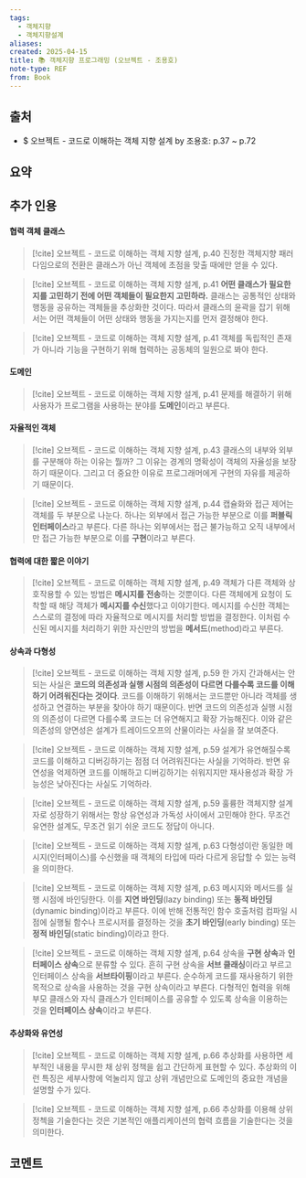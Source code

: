 ```yaml
---
tags:
  - 객체지향
  - 객체지향설계
aliases: 
created: 2025-04-15
title: 📚 객체지향 프로그래밍 (오브젝트 - 조용호)
note-type: REF
from: Book
---
```


## 출처

- $ 오브젝트 - 코드로 이해하는 객체 지향 설계 by 조용호: p.37 ~ p.72

## 요약

## 추가 인용

#### 협력 객체 클래스

> [!cite] 오브젝트 - 코드로 이해하는 객체 지향 설계, p.40
> 진정한 객체지향 패러다임으로의 전환은 클래스가 아닌 객체에 초점을 맞출 때에만 얻을 수 있다.

> [!cite] 오브젝트 - 코드로 이해하는 객체 지향 설계, p.41
> **어떤 클래스가 필요한지를 고민하기 전에 어떤 객체들이 필요한지 고민하라.** 클래스는 공통적인 상태와 행동을 공유하는 객체들을 추상화한 것이다. 따라서 클래스의 윤곽을 잡기 위해서는 어떤 객체들이 어떤 상태와 행동을 가지는지를 먼저 결정해야 한다.

> [!cite] 오브젝트 - 코드로 이해하는 객체 지향 설계, p.41
> 객체를 독립적인 존재가 아니라 기능을 구현하기 위해 협력하는 공동체의 일원으로 봐야 한다.

#### 도메인

> [!cite] 오브젝트 - 코드로 이해하는 객체 지향 설계, p.41
> 문제를 해결하기 위해 사용자가 프로그램을 사용하는 분야를 **도메인**이라고 부른다.

#### 자율적인 객체

> [!cite] 오브젝트 - 코드로 이해하는 객체 지향 설계, p.43
> 클래스의 내부와 외부를 구분해야 하는 이유는 뭘까? 그 이유는 경계의 명확성이 객체의 자율성을 보장하기 때문이다. 그리고 더 중요한 이유로 프로그래머에게 구현의 자유를 제공하기 때문이다.

> [!cite] 오브젝트 - 코드로 이해하는 객체 지향 설계, p.44
> 캡슐화와 접근 제어는 객체를 두 부분으로 나눈다. 하나는 외부에서 접근 가능한 부분으로 이를 **퍼블릭 인터페이스**라고 부른다. 다른 하나는 외부에서는 접근 불가능하고 오직 내부에서만 접근 가능한 부분으로 이를 **구현**이라고 부른다.

#### 협력에 대한 짧은 이야기


> [!cite] 오브젝트 - 코드로 이해하는 객체 지향 설계, p.49
> 객체가 다른 객체와 상호작용할 수 있는 방법은 **메시지를 전송**하는 것뿐이다. 다른 객체에게 요청이 도착할 때 해당 객체가 **메시지를 수신**했다고 이야기한다. 메시지를 수신한 객체는 스스로의 결정에 따라 자율적으로 메시지를 처리할 방법을 결정한다. 이처럼 수신된 메시지를 처리하기 위한 자신만의 방법을 **메서드**(method)라고 부른다.

#### 상속과 다형성

> [!cite] 오브젝트 - 코드로 이해하는 객체 지향 설계, p.59
> 한 가지 간과해서는 안 되는 사실은 **코드의 의존성과 실행 시점의 의존성이 다르면 다를수록 코드를 이해하기 어려워진다는 것이다**. 코드를 이해하기 위해서는 코드뿐만 아니라 객체를 생성하고 연결하는 부분을 찾아야 하기 때문이다. 반면 코드의 의존성과 실행 시점의 의존성이 다르면 다를수록 코드는 더 유연해지고 확장 가능해진다. 이와 같은 의존성의 양면성은 설계가 트레이드오프의 산물이라는 사실을 잘 보여준다.


> [!cite] 오브젝트 - 코드로 이해하는 객체 지향 설계, p.59
> 설계가 유연해질수록 코드를 이해하고 디버깅하기는 점점 더 어려워진다는 사실을 기억하라. 반면 유연성을 억제하면 코드를 이해하고 디버깅하기는 쉬워지지만 재사용성과 확장 가능성은 낮아진다는 사실도 기억하라.

> [!cite] 오브젝트 - 코드로 이해하는 객체 지향 설계, p.59
> 훌륭한 객체지향 설계자로 성장하기 위해서는 항상 유연성과 가독성 사이에서 고민해야 한다. 무조건 유연한 설계도, 무조건 읽기 쉬운 코드도 정답이 아니다.

> [!cite] 오브젝트 - 코드로 이해하는 객체 지향 설계, p.63
> 다형성이란 동일한 메시지(인터페이스)를 수신했을 때 객체의 타입에 따라 다르게 응답할 수 있는 능력을 의미한다.

> [!cite] 오브젝트 - 코드로 이해하는 객체 지향 설계, p.63
> 메시지와 메서드를 실행 시점에 바인딩한다. 이를 **지연 바인딩**(lazy binding) 또는 **동적 바인딩**(dynamic binding)이라고 부른다. 이에 반해 전통적인 함수 호출처럼 컴파일 시점에 실행될 함수나 프로시저를 결정하는 것을 **초기 바인딩**(early binding) 또는 **정적 바인딩**(static binding)이라고 한다.

> [!cite] 오브젝트 - 코드로 이해하는 객체 지향 설계, p.64
> 상속을 **구현 상속**과 **인터페이스 상속**으로 분류할 수 있다. 흔히 구현 상속을 **서브 클래싱**이라고 부르고 인터페이스 상속을 **서브타이핑**이라고 부른다. 순수하게 코드를 재사용하기 위한 목적으로 상속을 사용하는 것을 구현 상속이라고 부른다. 다형적인 협력을 위해 부모 클래스와 자식 클래스가 인터페이스를 공유할 수 있도록 상속을 이용하는 것을 **인터페이스 상속**이라고 부른다.

#### 추상화와 유연성

> [!cite] 오브젝트 - 코드로 이해하는 객체 지향 설계, p.66
> 추상화를 사용하면 세부적인 내용을 무시한 채 상위 정책을 쉽고 간단하게 표현할 수 있다. 추상화의 이런 특징은 세부사항에 억눌리지 않고 상위 개념만으로 도메인의 중요한 개념을 설명할 수가 있다.

> [!cite] 오브젝트 - 코드로 이해하는 객체 지향 설계, p.66
> 추상화를 이용해 상위 정첵을 기술한다는 것은 기본적인 애플리케이션의 협력 흐름을 기술한다는 것을 의미한다.


## 코멘트